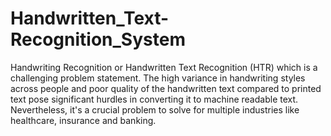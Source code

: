 # Handwritten_Text-Recognition_System

Handwriting Recognition or Handwritten Text Recognition (HTR) which is a challenging problem statement. The high variance in handwriting styles across people and poor quality of the handwritten text compared to printed text pose significant hurdles in converting it to machine readable text. Nevertheless, it's a crucial problem to solve for multiple industries like healthcare, insurance and banking.
